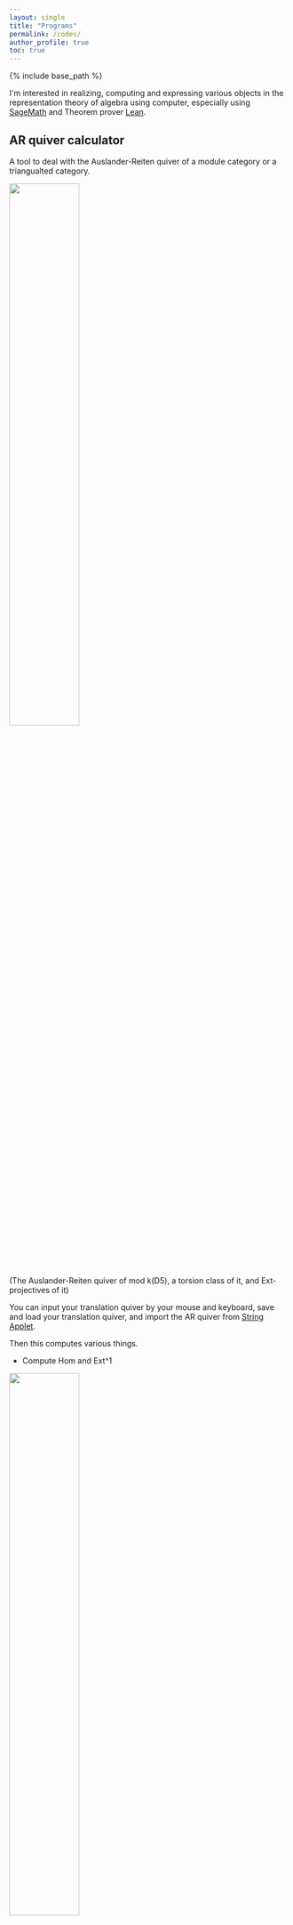 ```yaml
---
layout: single
title: "Programs"
permalink: /codes/
author_profile: true
toc: true
---
```


{% include base_path %}

I'm interested in realizing, computing and expressing various objects in the representation theory of algebra using computer, especially using [SageMath](https://www.sagemath.org/) and Theorem prover [Lean](https://leanprover.github.io/).


## AR quiver calculator

A tool to deal with the Auslander-Reiten quiver of a module category or a triangualted category.

<img src="https://cdn.discordapp.com/attachments/524877289213788171/1007891731703943168/unknown.png" width="50%">

(The Auslander-Reiten quiver of mod k(D5), a torsion class of it, and Ext-projectives of it)

You can input your translation quiver by your mouse and keyboard, save and load your translation quiver, and import the AR quiver from [String Applet](https://www.math.uni-bielefeld.de/~jgeuenich/string-applet/).

Then this computes various things.

- Compute Hom and Ext^1 

<img src="https://cdn.discordapp.com/attachments/524877289213788171/1007896233454612571/unknown.png" width="50%">

- For a module category, this computes all torsion(-free) classes, wide subcategories, ICE-closed subcategories, IE-closed subcategories, etc,
- and its Ext-projective (injective) objects! (below: a torsion class in A_5 quiver and its Ext-projectives = support tau-tilting modules)

<img src="https://cdn.discordapp.com/attachments/524877289213788171/1007900187106234368/unknown.png" width="50%">

- For a triangulated category, this computes a shift functor, and list all maximal Ext-orthogonal objects: there are 182 maximal Ext^1-orthogonal objects in the cluster category of type D5.

<img src="https://cdn.discordapp.com/attachments/524877289213788171/1007903351888949278/unknown.png" width="50%">

### Files
- [exe file (9.4 MB) for Windows](https://github.com/haruhisa-enomoto/ARquiver/releases/download/v0.3.0/ARquiver_calculator.exe)
- no Mac ver for now, sorry...
- [GitHub Repository](https://github.com/haruhisa-enomoto/ARquiver)

## Representation theory of algebra in Lean
I'm trying to formalize representation theory of algebra (especially Auslander-Reiten theory) using a proof assistant [Lean](https://leanprover.github.io/). For those who don't know a proof assistant, it's like a **computer game for proving theorems**, so write a programming code which states and proves theorems.

What I have done so far in [lean-noncommutative-ring](https://github.com/haruhisa-enomoto/lean-noncommutative-ring) is

- The left right symmetry of Jacobson radical of a ring (intersection of maximal left ideals coincides that of maximal right ideals), and a well-known characterization of elements in the Jacobson radical
- The left right symmetry of local ring (ring has a unique maximal left ideal iff it has a unique maximal right ideal), and a well-known characterization of local rings.

Obviously there are lots of things to play with Auslander-Reiten theory in Lean, so if you are interested in this game project, please contact me.

See also:
- [Natural number game](https://www.ma.imperial.ac.uk/~buzzard/xena/natural_number_game/) and [its mirror](https://cbirkbeck.github.io/natural_number_game/). A very funny game for proving basic statements (associativity, commutativity, etc) from Peano's axioms. Very gentle and instructive, so no prerequisite knowledge is needed.
- [Formalising Mathematics](https://github.com/ImperialCollegeLondon/formalising-mathematics), which explains basics of Lean from undergraduate materials like set theory and group theory
- [Lean community](https://leanprover-community.github.io/)

## The lattice of torsion classes in SageMath
`tors_lattice.py` below enables us to compute and construct various objects from the lattice of torsion classes of a &tau;-tilting finite algebra in SageMath. Internally, this defines a class `FiniteTorsLattice`, which is a subclass of a SageMath class for finite lattices: [`FiniteLatticePoset`](https://doc.sagemath.org/html/en/reference/combinat/sage/combinat/posets/lattices.html#sage.combinat.posets.lattices.FiniteLatticePoset).

Once you input the lattice of torsion classes (e.g. using my [StringApplet-to-SageMath-converter](https://github.com/haruhisa-enomoto/StringApplet-to-SageMath-converter) below), this program can compute (or construct) various objects which naturally arise in the representation theory of algebras in SageMath, such as the lattice of wide subcategories, the lattice of ICE-closed subcategories, the simplicial complex of support &tau;-tilting modules, and the number of indecomposable Ext-projectives of each torsion class or a heart of each interval, and so on.

- [tors_lattice.py](/files/tors_lattice.py)
- [Manual](https://nbviewer.jupyter.org/github/haruhisa-enomoto/tors-lattice/blob/main/Manual.ipynb)
- [GitHub Repository](https://github.com/haruhisa-enomoto/tors-lattice)
- [An introduction video](https://www.youtube.com/watch?v=2-y1a-_zEEA) based on the second part of [my talk](/talks/2021-07-26/)
- [Slides](/files/OCAMI0726.pdf) used in the above video
- [A Demo Notebook](https://nbviewer.jupyter.org/urls/haruhisa-enomoto.github.io/files/OCAMI_Demo.ipynb) used in the above video, and its [ipynb file](/files/OCAMI_Demo.ipynb)

## StringApplet to SageMath converter
This enables us to import the **lattice of torsion classes** in SageMath from **[String Applet](https://www.math.uni-bielefeld.de/~jgeuenich/string-applet/)**. [String Applet](https://www.math.uni-bielefeld.de/~jgeuenich/string-applet/) can compute the Hasse quiver of torsion classes for an inputted algebra (which should be representation-finite special biserial).
This module makes a data which we can use to construct and study the lattice of torsion classes in SageMath (e.g. the kappa map below), from the TeX file exported by String Applet.

- [converter.py](/files/converter.py)
- [Manual](https://nbviewer.jupyter.org/github/haruhisa-enomoto/StringApplet-to-SageMath-converter/blob/main/Manual.ipynb)
- [GitHub Repository](https://github.com/haruhisa-enomoto/StringApplet-to-SageMath-converter)


## Kappa maps for lattices
This adds methods to
a Sage class [`FiniteLatticePoset`](https://doc.sagemath.org/html/en/reference/combinat/sage/combinat/posets/lattices.html#sage.combinat.posets.lattices.FiniteLatticePoset)
which compute the (extended) kappa (dual) map.
Using this, one can compute kappa maps for finite lattices in SageMath.

- [GitHub Repository](https://github.com/haruhisa-enomoto/kappa-map-for-lattices)
- [Manual](https://nbviewer.jupyter.org/github/haruhisa-enomoto/kappa-map-for-lattices/blob/main/Manual.ipynb)
- [Notes for representation theorists](https://nbviewer.jupyter.org/github/haruhisa-enomoto/kappa-map-for-lattices/blob/main/for-rep-theorists.ipynb):
I **strongly recommend you to read this** if you are working with representation theory of algebras, not just a lattice theory: this explains how the kappa map arises in the rep-theory, and demonstrates how to use it to study bricks and torsion classes.
